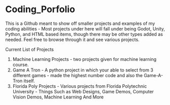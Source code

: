 # Coding_Porfolio
 This is a Github meant to show off smaller projects and examples of my coding abilities  - Most projects under here will fall under being Godot, Unity,  Python, and HTML based items, though there may be other types added as needed. Feel free to browse through it and see various projects.

Current List of Projects 
1) Machine Learning Projects - two projects given for machine learning course.
2) Game A Tron - A python project in which your able to select from 3 different games - made the highest number code and also the Game-A-Tron itself.
3) Florida Poly Projects - Various projects from Florida Polytechnic University - Things Such as Web Designs, Game Demos, Computer Vision Demos, Machine Learning And More
